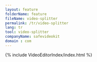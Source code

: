 ```yaml
---
layout: feature
folderName: feature
fileName: video-splitter
permalink: /tr/video-splitter
lang: tr
tool: video-splitter
companyName: safevideokit
domain : com
---
```


{% include VideoEditorIndex/index.html %}

   